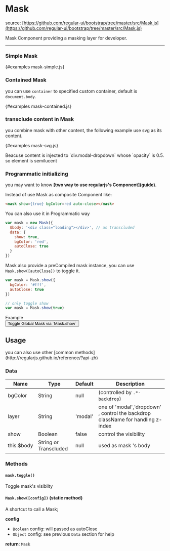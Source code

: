 # Mask

<span class='glyphicon glyphicon-new-window'></span> source: [https://github.com/regular-ui/bootstrap/tree/master/src/Mask.js](https://github.com/regular-ui/bootstrap/tree/master/src/Mask.js)

Mask Component providing a masking layer for developer.

------------------

### Simple Mask


{#examples mask-simple.js}



### Contained Mask

you can use `container` to specified custom container, default is `document.body`.

{#examples mask-contained.js}


### transclude content in  Mask

you combine mask with other content, the following example use svg as its content.

{#examples mask-svg.js}

<p class='text-danger'>Beacuse content is injected to `div.modal-dropdown` whose `opacity` is 0.5. so element is semilucent</p>


### Programmatic initializing

<div class="alert alert-warning alert-dismissible fade in" role="alert">
you may want to know <strong class="text-info">[two way to use regularjs's Component](guide).</strong>
</div>


Instead of use Mask as composite Component like: 

```html
<mask show={true} bgColor=red auto-close></mask>
```
You can also use it in Programmatic way

```js
var mask = new Mask({
  $body: '<div class="loading"></div>', // as transcluded
  data: {
    show: true,
    bgColor: 'red',
    autoClose: true
  }
})
```

Mask also provide a preCompiled mask instance, you can use `Mask.show([autoClose])` to toggle it.

```js
var mask = Mask.show({
  bgColor: '#fff',
  autoClose: true
})

// only toggle show
var mask = Mask.show(true)


```

<div class="panel panel-default">
  <div class="panel-heading">
    <div class='panel-title'>Example</div>
  </div>
  <div class="panel-body text-center">
  <button class='btn btn-warning btn-lg' onclick='Reboot.Mask.show({bgColor:"#fff", autoClose: true})'> 
  Toggle Global Mask via `Mask.show`</button>
  </div>
</div>



## Usage

<div class='alert alert-danger'>you can also use other [common methods](http://regularjs.github.io/reference/?api-zh)</div>

### Data 

| Name | Type | Default | Description |
|---   | ---  |  ------ |  ------     |
|bgColor| String| null  |(controlled by `.*-backdrop`)|
|layer| String| 'modal'|  one of 'modal','dropdown' , control the backdrop className for handling z-index|
|show| Boolean| false | control the visibility |
|this.$body   | String or Transcluded | null | used as mask 's body |


### Methods



#### `mask.toggle()` 

Toggle mask's visiblity

#### `Mask.show([config])`  (static method)

A shortcut to call a Mask;

__config__

- `Boolean` config: will passed as autoClose
- `Object` config: see previous `Data` section for help

__return__:  `Mask`









